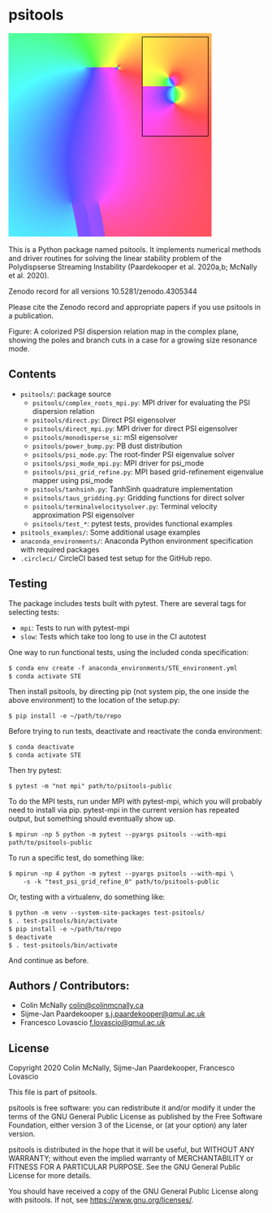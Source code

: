 
# psitools
 ![](psitools_examples/psitools_logo.png)

This is a Python package named psitools. It implements numerical methods and driver routines for solving the linear stability problem of the Polydispserse Streaming Instability (Paardekooper et al. 2020a,b; McNally et al. 2020). 

Zenodo record for all versions 10.5281/zenodo.4305344

Please cite the Zenodo record and appropriate papers if you use psitools in a publication.

Figure: A colorized PSI dispersion relation map in the complex plane, showing the poles and branch cuts in a case for a growing size resonance mode.

## Contents
 
* `psitools/`: package source
    * `psitools/complex_roots_mpi.py`: MPI driver for evaluating the PSI dispersion relation
    * `psitools/direct.py`: Direct PSI eigensolver
    * `psitools/direct_mpi.py`: MPI driver for direct PSI eigensolver
    * `psitools/monodisperse_si`: mSI eigensolver
    * `psitools/power_bump.py`: PB dust distribution
    * `psitools/psi_mode.py`: The root-finder PSI eigenvalue solver
    * `psitools/psi_mode_mpi.py`: MPI driver for psi_mode
    * `psitools/psi_grid_refine.py`: MPI based grid-refinement eigenvalue mapper using psi_mode
    * `psitools/tanhsinh.py`: TanhSinh quadrature implementation
    * `psitools/taus_gridding.py`: Gridding functions for direct solver
    * `psitools/terminalvelocitysolver.py`: Terminal velocity approximation PSI eigensolver 
    * `psitools/test_*`: pytest tests, provides functional examples
* `psitools_examples/`: Some additional usage examples
* `anaconda_environments/`: Anaconda Python environment specification with required packages
* `.circleci/` CircleCI based test setup for the GitHub repo.

## Testing

The package includes tests built with pytest. There are several tags for selecting tests: 

* `mpi`: Tests to run with pytest-mpi
* `slow`: Tests which take too long to use in the CI autotest

One way to run functional tests, using the included conda specification:

    $ conda env create -f anaconda_environments/STE_environment.yml
    $ conda activate STE

Then install psitools, by directing pip (not system pip, the one inside the 
above environment) to the location of the setup.py:

    $ pip install -e ~/path/to/repo

Before trying to run tests, deactivate and reactivate the conda environment:

    $ conda deactivate
    $ conda activate STE

Then try pytest:

    $ pytest -m "not mpi" path/to/psitools-public

To do the MPI tests, run under MPI with pytest-mpi, which you will probably need to install via pip. pytest-mpi in the current version has repeated output, but something should eventually show up.

    $ mpirun -np 5 python -m pytest --pyargs psitools --with-mpi path/to/psitools-public

To run a specific test, do something like:

    $ mpirun -np 4 python -m pytest --pyargs psitools --with-mpi \
        -s -k "test_psi_grid_refine_0" path/to/psitools-public
        
Or, testing with a virtualenv, do something like:

    $ python -m venv --system-site-packages test-psitools/
    $ . test-psitools/bin/activate
    $ pip install -e ~/path/to/repo
    $ deactivate
    $ . test-psitools/bin/activate

And continue as before.

## Authors / Contributors:
* Colin McNally <colin@colinmcnally.ca>
* Sijme-Jan Paardekooper <s.j.paardekooper@qmul.ac.uk>
* Francesco Lovascio <f.lovascio@qmul.ac.uk>

## License

Copyright 2020 Colin McNally, Sijme-Jan Paardekooper, Francesco Lovascio

This file is part of psitools.

psitools is free software: you can redistribute it and/or modify
it under the terms of the GNU General Public License as published by
the Free Software Foundation, either version 3 of the License, or
(at your option) any later version.

psitools is distributed in the hope that it will be useful,
but WITHOUT ANY WARRANTY; without even the implied warranty of
MERCHANTABILITY or FITNESS FOR A PARTICULAR PURPOSE.  See the
GNU General Public License for more details.

You should have received a copy of the GNU General Public License
along with psitools.  If not, see <https://www.gnu.org/licenses/>.
